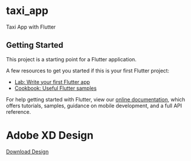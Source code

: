 # taxi_app

Taxi App with Flutter

## Getting Started

This project is a starting point for a Flutter application.

A few resources to get you started if this is your first Flutter project:

- [Lab: Write your first Flutter app](https://flutter.dev/docs/get-started/codelab)
- [Cookbook: Useful Flutter samples](https://flutter.dev/docs/cookbook)

For help getting started with Flutter, view our
[online documentation](https://flutter.dev/docs), which offers tutorials,
samples, guidance on mobile development, and a full API reference.

# Adobe XD Design

[Download Design](https://drive.google.com/file/d/1HK9A7abmGQj0jKDYWO6LZ14sjsLBJU5I/view?usp=sharing)

